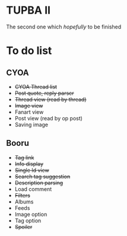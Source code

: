 # TUPBA II
The second one which *hopefully* to be finished
# To do list
## CYOA
* ~~CYOA Thread list~~
* ~~Post quote, reply parser~~
* ~~Thread view (read by thread)~~
* ~~Image view~~
* Fanart view
* Post view (read by op post)
* Saving image
## Booru
* ~~Tag link~~
* ~~Info display~~
* ~~Single Id view~~
* ~~Search tag suggestion~~
* ~~Description parsing~~
* Load comment
* ~~Filters~~
* Albums
* Feeds
* Image option
* Tag option
* ~~Spoiler~~